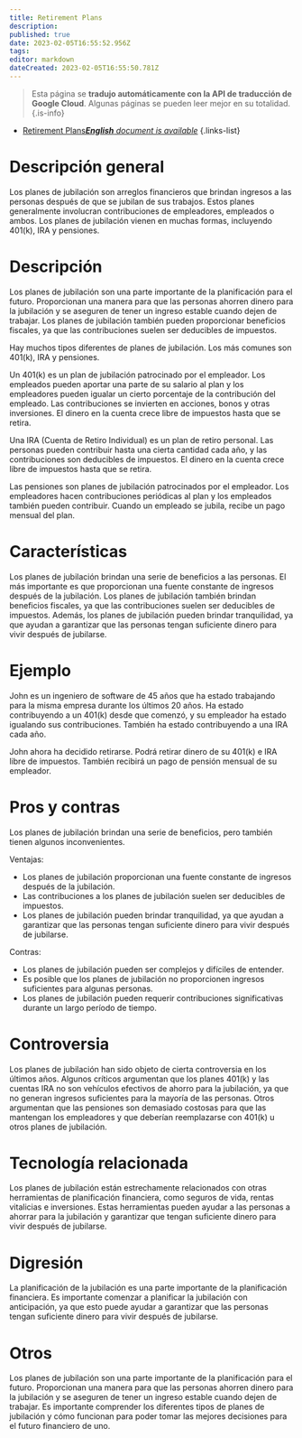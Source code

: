 ```yaml
---
title: Retirement Plans
description: 
published: true
date: 2023-02-05T16:55:52.956Z
tags: 
editor: markdown
dateCreated: 2023-02-05T16:55:50.781Z
---
```


> Esta página se **tradujo automáticamente con la API de traducción de Google Cloud**.
Algunas páginas se pueden leer mejor en su totalidad.{.is-info}



- [Retirement Plans***English** document is available*](/en/Knowledge-base/Dictionary/retirement-plans)
{.links-list}


# Descripción general
Los planes de jubilación son arreglos financieros que brindan ingresos a las personas después de que se jubilan de sus trabajos. Estos planes generalmente involucran contribuciones de empleadores, empleados o ambos. Los planes de jubilación vienen en muchas formas, incluyendo 401(k), IRA y pensiones.

# Descripción
Los planes de jubilación son una parte importante de la planificación para el futuro. Proporcionan una manera para que las personas ahorren dinero para la jubilación y se aseguren de tener un ingreso estable cuando dejen de trabajar. Los planes de jubilación también pueden proporcionar beneficios fiscales, ya que las contribuciones suelen ser deducibles de impuestos.

Hay muchos tipos diferentes de planes de jubilación. Los más comunes son 401(k), IRA y pensiones.

Un 401(k) es un plan de jubilación patrocinado por el empleador. Los empleados pueden aportar una parte de su salario al plan y los empleadores pueden igualar un cierto porcentaje de la contribución del empleado. Las contribuciones se invierten en acciones, bonos y otras inversiones. El dinero en la cuenta crece libre de impuestos hasta que se retira.

Una IRA (Cuenta de Retiro Individual) es un plan de retiro personal. Las personas pueden contribuir hasta una cierta cantidad cada año, y las contribuciones son deducibles de impuestos. El dinero en la cuenta crece libre de impuestos hasta que se retira.

Las pensiones son planes de jubilación patrocinados por el empleador. Los empleadores hacen contribuciones periódicas al plan y los empleados también pueden contribuir. Cuando un empleado se jubila, recibe un pago mensual del plan.

# Características
Los planes de jubilación brindan una serie de beneficios a las personas. El más importante es que proporcionan una fuente constante de ingresos después de la jubilación. Los planes de jubilación también brindan beneficios fiscales, ya que las contribuciones suelen ser deducibles de impuestos. Además, los planes de jubilación pueden brindar tranquilidad, ya que ayudan a garantizar que las personas tengan suficiente dinero para vivir después de jubilarse.

# Ejemplo
John es un ingeniero de software de 45 años que ha estado trabajando para la misma empresa durante los últimos 20 años. Ha estado contribuyendo a un 401(k) desde que comenzó, y su empleador ha estado igualando sus contribuciones. También ha estado contribuyendo a una IRA cada año.

John ahora ha decidido retirarse. Podrá retirar dinero de su 401(k) e IRA libre de impuestos. También recibirá un pago de pensión mensual de su empleador.

# Pros y contras
Los planes de jubilación brindan una serie de beneficios, pero también tienen algunos inconvenientes.

Ventajas:
- Los planes de jubilación proporcionan una fuente constante de ingresos después de la jubilación.
- Las contribuciones a los planes de jubilación suelen ser deducibles de impuestos.
- Los planes de jubilación pueden brindar tranquilidad, ya que ayudan a garantizar que las personas tengan suficiente dinero para vivir después de jubilarse.

Contras:
- Los planes de jubilación pueden ser complejos y difíciles de entender.
- Es posible que los planes de jubilación no proporcionen ingresos suficientes para algunas personas.
- Los planes de jubilación pueden requerir contribuciones significativas durante un largo período de tiempo.

# Controversia
Los planes de jubilación han sido objeto de cierta controversia en los últimos años. Algunos críticos argumentan que los planes 401(k) y las cuentas IRA no son vehículos efectivos de ahorro para la jubilación, ya que no generan ingresos suficientes para la mayoría de las personas. Otros argumentan que las pensiones son demasiado costosas para que las mantengan los empleadores y que deberían reemplazarse con 401(k) u otros planes de jubilación.

# Tecnología relacionada
Los planes de jubilación están estrechamente relacionados con otras herramientas de planificación financiera, como seguros de vida, rentas vitalicias e inversiones. Estas herramientas pueden ayudar a las personas a ahorrar para la jubilación y garantizar que tengan suficiente dinero para vivir después de jubilarse.

# Digresión
La planificación de la jubilación es una parte importante de la planificación financiera. Es importante comenzar a planificar la jubilación con anticipación, ya que esto puede ayudar a garantizar que las personas tengan suficiente dinero para vivir después de jubilarse.

# Otros
Los planes de jubilación son una parte importante de la planificación para el futuro. Proporcionan una manera para que las personas ahorren dinero para la jubilación y se aseguren de tener un ingreso estable cuando dejen de trabajar. Es importante comprender los diferentes tipos de planes de jubilación y cómo funcionan para poder tomar las mejores decisiones para el futuro financiero de uno.